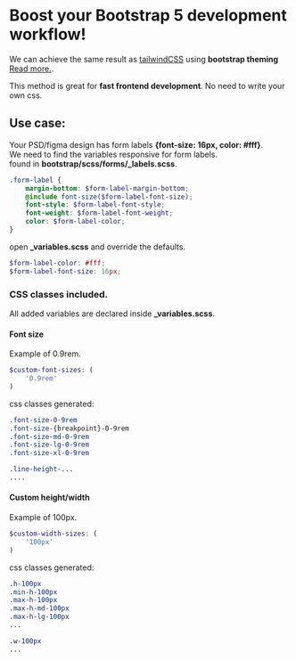 # Boost your Bootstrap 5 development workflow!

We can achieve the same result as [tailwindCSS](https://tailwindcss.com/) using **bootstrap theming** [Read more.](https://getbootstrap.com/docs/4.0/getting-started/theming/).

This method is great for **fast frontend development**. No need to write your own css.

  

## Use case:

Your PSD/figma design has form labels **{font-size: 16px, color: #fff}**.  
We need to find the variables responsive for form labels.  
found in **bootstrap/scss/forms/_labels.scss**.  

```scss
.form-label {
	margin-bottom: $form-label-margin-bottom;
	@include font-size($form-label-font-size);
	font-style: $form-label-font-style;
	font-weight: $form-label-font-weight;
	color: $form-label-color;
}
```

open **_variables.scss** and override the defaults.  

```scss
$form-label-color: #fff;
$form-label-font-size: 16px;
```

### CSS classes included.

All added variables are declared inside **_variables.scss**.
  

#### Font size

Example of 0.9rem.

```scss
$custom-font-sizes: (
	'0.9rem'
)
```

css classes generated:

```scss
.font-size-0-9rem
.font-size-{breakpoint}-0-9rem
.font-size-md-0-9rem
.font-size-lg-0-9rem
.font-size-xl-0-9rem

.line-height-...
....
```
  

#### Custom height/width

Example of 100px.

```scss
$custom-width-sizes: (
	'100px'
)
```

css classes generated:

```scss
.h-100px
.min-h-100px
.max-h-100px
.max-h-md-100px
.max-h-lg-100px
...

.w-100px
...
```



